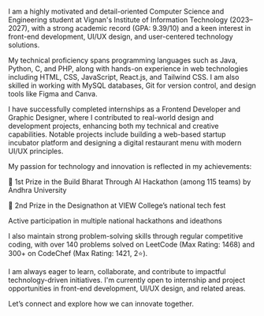 I am a highly motivated and detail-oriented Computer Science and Engineering student at Vignan's Institute of Information Technology (2023–2027), with a strong academic record (GPA: 9.39/10) and a keen interest in front-end development, UI/UX design, and user-centered technology solutions.

My technical proficiency spans programming languages such as Java, Python, C, and PHP, along with hands-on experience in web technologies including HTML, CSS, JavaScript, React.js, and Tailwind CSS. I am also skilled in working with MySQL databases, Git for version control, and design tools like Figma and Canva.

I have successfully completed internships as a Frontend Developer and Graphic Designer, where I contributed to real-world design and development projects, enhancing both my technical and creative capabilities. Notable projects include building a web-based startup incubator platform and designing a digital restaurant menu with modern UI/UX principles.

My passion for technology and innovation is reflected in my achievements:

🥇 1st Prize in the Build Bharat Through AI Hackathon (among 115 teams) by Andhra University

🥈 2nd Prize in the Designathon at VIEW College’s national tech fest

Active participation in multiple national hackathons and ideathons

I also maintain strong problem-solving skills through regular competitive coding, with over 140 problems solved on LeetCode (Max Rating: 1468) and 300+ on CodeChef (Max Rating: 1421, 2⭐).

I am always eager to learn, collaborate, and contribute to impactful technology-driven initiatives. I'm currently open to internship and project opportunities in front-end development, UI/UX design, and related areas.

Let’s connect and explore how we can innovate together.
